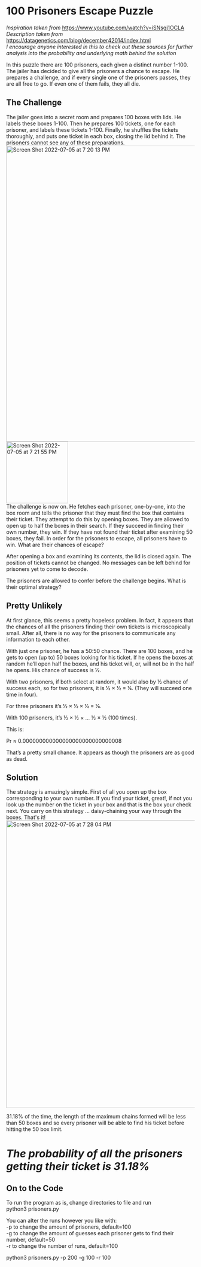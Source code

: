 # 100 Prisoners Escape Puzzle
*Inspiration taken from* https://www.youtube.com/watch?v=iSNsgj1OCLA <br>
*Description taken from* https://datagenetics.com/blog/december42014/index.html <br>
*I encourage anyone interested in this to check out these sources for further analysis into the probability and underlying math behind the solution*


In this puzzle there are 100 prisoners, each given a distinct number 1-100. The jailer has decided to give all the prisoners a chance to escape. He prepares a challenge, and if every single one of the prisoners passes, they are all free to go. If even one of them fails, they all die.

## The Challenge

The jailer goes into a secret room and prepares 100 boxes with lids. He labels these boxes 1-100. Then he prepares 100 tickets, one for each prisoner, and labels these tickets 1-100. Finally, he shuffles the tickets thoroughly, and puts one ticket in each box, closing the lid behind it. The prisoners cannot see any of these preparations.
<img width="790" alt="Screen Shot 2022-07-05 at 7 20 13 PM" src="https://user-images.githubusercontent.com/62193488/177432493-56f1f411-dbc0-4061-9240-f993b22671ca.png"> 
<img width="165" alt="Screen Shot 2022-07-05 at 7 21 55 PM" src="https://user-images.githubusercontent.com/62193488/177432657-a164090c-ea9b-490f-8367-c51aea0ac161.png"> <br>
The challenge is now on. He fetches each prisoner, one-by-one, into the box room and tells the prisoner that they must find the box that contains their ticket. They attempt to do this by opening boxes. They are allowed to open up to half the boxes in their search. If they succeed in finding their own number, they win. If they have not found their ticket after examining 50 boxes, they fail.
In order for the prisoners to escape, all prisoners have to win. What are their chances of escape?

After opening a box and examining its contents, the lid is closed again. The position of tickets cannot be changed. No messages can be left behind for prisoners yet to come to decode.

The prisoners are allowed to confer before the challenge begins. What is their optimal strategy?

## Pretty Unlikely
At first glance, this seems a pretty hopeless problem. In fact, it appears that the chances of all the prisoners finding their own tickets is microscopically small. After all, there is no way for the prisoners to communicate any information to each other.

With just one prisoner, he has a 50:50 chance. There are 100 boxes, and he gets to open (up to) 50 boxes looking for his ticket. If he opens the boxes at random he’ll open half the boxes, and his ticket will, or, will not be in the half he opens. His chance of success is ½.

With two prisoners, if both select at random, it would also by ½ chance of success each, so for two prisoners, it is ½ × ½ = ¼.
(They will succeed one time in four).


For three prisoners it’s ½ × ½ × ½ = ⅛.


With 100 prisoners, it’s ½ × ½ × … ½ × ½ (100 times).


This is:

Pr ≈ 0.000000000000000000000000000008

That’s a pretty small chance. It appears as though the prisoners are as good as dead.

## Solution
The strategy is amazingly simple. First of all you open up the box corresponding to your own number. If you find your ticket, great!, if not you look up the number on the ticket in your box and that is the box your check next. You carry on this strategy … daisy-chaining your way through the boxes. That's it! <br>
<img width="768" alt="Screen Shot 2022-07-05 at 7 28 04 PM" src="https://user-images.githubusercontent.com/62193488/177433223-a08d92eb-566b-4dd4-82bb-4d302a1a06e9.png"> <br>

31.18% of the time, the length of the maximum chains formed will be less than 50 boxes and so every prisoner will be able to find his ticket before hitting the 50 box limit.

# *The probability of all the prisoners getting their ticket is 31.18%*

## On to the Code

To run the program as is, change directories to file and run <br>
python3 prisoners.py

You can alter the runs however you like with: <br>
-p to change the amount of prisoners, default=100 <br>
-g to change the amount of guesses each prisoner gets to find their number, default=50 <br>
-r to change the number of runs, default=100 <br>

python3 prisoners.py -p 200 -g 100 -r 100
